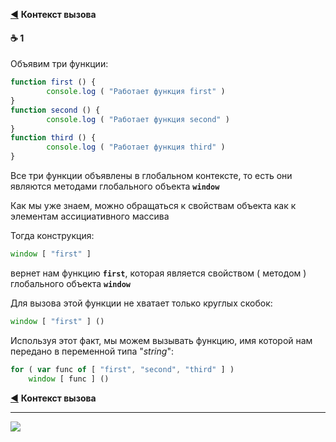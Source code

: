 [footer]: https://github.com/garevna/js-course/raw/master/images/a-level-ico.png?raw=true
[ico20]: https://raw.githubusercontent.com/garevna/a-level-js-lessons/master/ico/a-level-20.png
[ico25]: https://raw.githubusercontent.com/garevna/a-level-js-lessons/master/ico/a-level-25.png
[hw-30]: https://raw.githubusercontent.com/garevna/a-level-js-lessons/master/ico/briefcase-30.png
[cap-30]: https://raw.githubusercontent.com/garevna/a-level-js-lessons/master/ico/coffee-30.png
[warn-25]: https://raw.githubusercontent.com/garevna/a-level-js-lessons/master/ico/warning-25.png
[link-25]: https://raw.githubusercontent.com/garevna/a-level-js-lessons/master/ico/link-25.png
[err-20]: https://raw.githubusercontent.com/garevna/a-level-js-lessons/master/ico/no_entry-20.png
[err-25]: https://raw.githubusercontent.com/garevna/a-level-js-lessons/master/ico/no_entry-25.png
[err-30]: https://raw.githubusercontent.com/garevna/a-level-js-lessons/master/ico/no_entry-30.png

[:arrow_backward:](function-object#call-context) **Контекст вызова**

#### :coffee: 1

Объявим три функции:

```javascript
function first () {
        console.log ( "Работает функция first" )
}
function second () {
        console.log ( "Работает функция second" )
}
function third () {
        console.log ( "Работает функция third" )
}
```
Все три функции объявлены в глобальном контексте, то есть они являются методами глобального объекта **`window`**

Как мы уже знаем, можно обращаться к свойствам объекта как к элементам ассициативного массива

Тогда конструкция:
```javascript
window [ "first" ]
```
вернет нам функцию  **`first`**, которая является свойством ( методом ) глобального объекта **`window`**

Для вызова этой функции не хватает только круглых скобок:

```javascript
window [ "first" ] ()
```
Используя этот факт, мы можем вызывать функцию, имя которой нам передано в переменной типа "*string*":
```javascript
for ( var func of [ "first", "second", "third" ] )
    window [ func ] ()
```

[:arrow_backward:](function-object#call-context) **Контекст вызова**

_________________________________________________________________________

![](https://github.com/garevna/js-course/raw/master/images/a-level-ico.png?raw=true)
